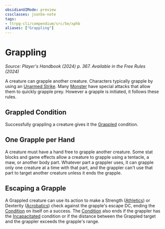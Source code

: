 ```yaml
---
obsidianUIMode: preview
cssclasses: json5e-note
tags:
- ttrpg-cli/compendium/src/5e/xphb
aliases: ["Grappling"]
---
```

# Grappling
*Source: Player's Handbook (2024) p. 367. Available in the Free Rules (2024)* 

A creature can grapple another creature. Characters typically grapple by using an [Unarmed Strike](3-Compendium/rules/variant-rules/unarmed-strike-xphb.md). Many [Monster](3-Compendium/rules/variant-rules/monster-xphb.md) have special attacks that allow them to quickly grapple prey. However a grapple is initiated, it follows these rules.

## Grappled Condition

Successfully grappling a creature gives it the [Grappled](3-Compendium/rules/conditions.md#Grappled) condition.

## One Grapple per Hand

A creature must have a hand free to grapple another creature. Some stat blocks and game effects allow a creature to grapple using a tentacle, a maw, or another body part. Whatever part a grappler uses, it can grapple only one creature at a time with that part, and the grappler can't use that part to target another creature unless it ends the grapple.

## Escaping a Grapple

A Grappled creature can use its action to make a Strength ([Athletics](3-Compendium/rules/skills.md#Athletics)) or Dexterity ([Acrobatics](3-Compendium/rules/skills.md#Acrobatics)) check against the grapple's escape DC, ending the [Condition](3-Compendium/rules/variant-rules/condition-xphb.md) on itself on a success. The [Condition](3-Compendium/rules/variant-rules/condition-xphb.md) also ends if the grappler has the [Incapacitated](3-Compendium/rules/conditions.md#Incapacitated) condition or if the distance between the Grappled target and the grappler exceeds the grapple's range.